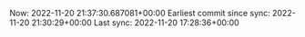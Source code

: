 Now: 2022-11-20 21:37:30.687081+00:00 Earliest commit since sync: 2022-11-20 21:30:29+00:00 Last sync: 2022-11-20 17:28:36+00:00
